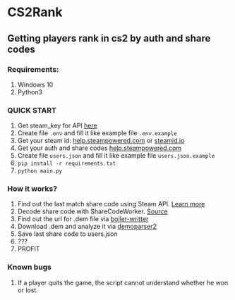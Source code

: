 # CS2Rank

## Getting players rank in cs2 by auth and share codes

### Requirements:

1) Windows 10
2) Python3

### QUICK START
1) Get steam_key for API [here](https://steamcommunity.com/dev/apikey)
2) Create file `.env` and fill it like example file `.env.example`
3) Get your steam id: [help.steampowered.com](https://help.steampowered.com/en/faqs/view/2816-BE67-5B69-0FEC) or [steamid.io](https://steamid.io/)
4) Get your auth and share codes [help.steampowered.com](https://help.steampowered.com/en/wizard/HelpWithGameIssue/?appid=730&issueid=128)
5) Create file `users.json` and fill it like example file `users.json.example`
6) `pip install -r requirements.txt`
7) `python main.py`

### How it works?

1) Find out the last match share code using Steam API. [Learn more](https://developer.valvesoftware.com/wiki/Counter-Strike:_Global_Offensive_Access_Match_History)
2) Decode share code with ShareCodeWorker. [Source](https://github.com/akiver/csgo-sharecode/blob/main/src/index.ts)
3) Find out the url for .dem file via [boiler-writter](https://github.com/akiver/boiler-writter/releases/tag/v1.4.0)
4) Download .dem and analyze it via [demoparser2](https://github.com/LaihoE/demoparser)
5) Save last share code to users.json
6) ???
7) PROFIT

### Known bugs
1) If a player quits the game, the script cannot understand whether he won or lost.

